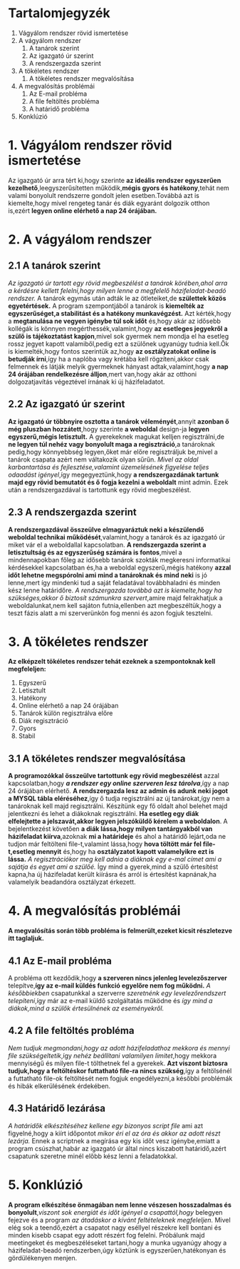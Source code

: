
# Tartalomjegyzék #

1. Vágyálom rendszer rövid ismertetése
2. A vágyálom rendszer
   1. A tanárok szerint
   2. Az igazgató úr szerint
   3. A rendszergazda szerint
3. A tökéletes rendszer
   1. A tökéletes rendszer megvalósítása
4. A megvalósítás problémái
   1. Az E-mail probléma
   2. A file feltöltés probléma
   3. A határidő probléma
5. Konklúzió

# 1. Vágyálom rendszer rövid ismertetése #

Az igazgató úr arra tért ki,hogy szerinte **az ideális rendszer egyszerűen kezelhető**,leegyszerűsítetten működik,**mégis gyors és hatékony**,tehát nem valami bonyolult rendszerre gondolt jelen esetben.Továbbá azt is kiemelte,hogy mivel rengeteg tanár és diák egyaránt dolgozik otthon is,ezért **legyen online elérhető a nap 24 órájában.**

# 2. A vágyálom rendszer #

## 2.1 A tanárok szerint ##

*Az igazgató úr tartott egy rövid megbeszélést a tanárok körében,ahol arra a kérdésre kellett felelni,hogy milyen lenne a megfelelő házifeladat-beadó rendszer.* A tanárok egymás után adták le az ötleteiket,de **születtek közös egyetértések.** A program szempontjából a tanárok is **kiemelték az egyszerűséget,a stabilitást és a hatékony munkavégzést.** Azt kérték,hogy a **megtanulása ne vegyen igénybe túl sok időt** és,hogy akár az idősebb kollégák is könnyen megérthessék,valamint,hogy **az esetleges jegyekről a szülő is tájékoztatást kapjon**,mivel sok gyermek nem mondja el ha esetleg rossz jegyet kapott valamiből,pedig ezt a szülőnek ugyanúgy tudnia kell.Ők is kiemelték,hogy fontos szerintük az,hogy **az osztályzatokat online is betudják írni**,így ha a naplóba vagy krétába kell rögzíteni,akkor csak felmennek és látják melyik gyermeknek hányast adtak,valamint,hogy **a nap 24 órájában rendelkezésre álljon**,mert van,hogy akár az otthoni dolgozatjavítás végeztével írnának ki új házifeladatot.

## 2.2 Az igazgató úr szerint ##

**Az igazgató úr többnyire osztotta a tanárok véleményét**,annyit **azonban ő még pluszban hozzátett**,hogy szerinte **a weboldal** design-ja **legyen egyszerű,mégis letisztult.** A gyerekeknek magukat kelljen regisztrálni,de **ne legyen túl nehéz vagy bonyolult maga a regisztráció**,a tanároknak pedig,hogy könnyebbség legyen,őket már előre regisztráljuk be,mivel a tanárok csapata azért nem váltakozik olyan sűrűn. *Mivel az oldal karbantartása és fejlesztése,valamint üzemelésének figyelése teljes odaadást igényel*,így megegyeztünk,hogy **a rendszergazdának tartunk majd egy rövid bemutatót és ő fogja kezelni a weboldalt** mint admin. Ezek után a rendszergazdával is tartottunk egy rövid megbeszélést.

## 2.3 A rendszergazda szerint ##

**A rendszergazdával összeülve elmagyaráztuk neki a készülendő weboldal technikai működését**,valamint,hogy a tanárok és az igazgató úr miket vár el a weboldallal kapcsolatban. **A rendszergazda szerint a letisztultság és az egyszerűség számára is fontos**,mivel a mindennapokban főleg az idősebb tanárok szokták megkeresni informatikai kérdésekkel kapcsolatban és,ha a weboldal egyszerű,mégis hatékony **azzal időt lehetne megspórolni ami mind a tanároknak és mind neki** is jó lenne,mert így mindenki tud a saját feladatával továbbhaladni és minden kész lenne határidőre. *A rendszergazda továbbá azt is kiemelte,hogy ha szükséges,akkor ő biztosít számunkra szervert*,amire majd felrakhatjuk a weboldalunkat,nem kell sajáton futnia,ellenben azt megbeszéltük,hogy a teszt fázis alatt a mi szerverünkön fog menni és azon fogjuk tesztelni.

# 3. A tökéletes rendszer #

**Az elképzelt tökéletes rendszer tehát ezeknek a szempontoknak kell megfeleljen:**

1. Egyszerű
2. Letisztult
3. Hatékony
4. Online elérhető a nap 24 órájában
5. Tanárok külön regisztrálva előre
6. Diák regisztráció
7. Gyors
8. Stabil

## 3.1 A tökéletes rendszer megvalósítása ##

**A programozókkal összeülve tartottunk egy rövid megbeszélést** azzal kapcsolatban,hogy ***a rendszer egy online szerveren lesz tárolva***,így a nap 24 órájában elérhető. **A rendszergazda lesz az admin és adunk neki jogot a MYSQL tábla eléréséhez**,így ő tudja regisztrálni az új tanárokat,így nem a tanároknak kell majd regisztrálni. Készítünk egy fő oldalt ahol belehet majd jelentkezni és lehet a diákoknak regisztrálni. **Ha esetleg egy diák elfelejtette a jelszavát,akkor legyen jelszóküldő kérelem a weboldalon**. A bejelentkezést követően **a diák lássa,hogy milyen tantárgyakból van házifeladat kiírva**,azoknak **mi a határideje** és ahol a határidő lejárt,oda ne tudjon már feltölteni file-t,valamint lássa,hogy **hova töltött már fel file-t,esetleg mennyit** és,hogy ha **osztályzatot kapott valamelyikre ezt is lássa.** *A regisztrációkor meg kell adnia a diáknak egy e-mal címet ami a sajátja és egyet ami a szülőé.* Így mind a gyerek,mind a szülő értesítést kapna,ha új házifeladat került kiírásra és arról is értesítést kapnának,ha valamelyik beadandóra osztályzat érkezett.

# 4. A megvalósítás problémái #

**A megvalósítás során több probléma is felmerült,ezeket kicsit részletezve itt taglaljuk.**

## 4.1 Az E-mail probléma ##

A probléma ott kezdődik,hogy **a szerveren nincs jelenleg levelezőszerver** telepítve,**így az e-mail küldés funkció egyelőre nem fog működni.** *A későbbiekben* csapatunkkal a szerverre *szeretnénk egy levelezőrendszert telepíteni*,így már az e-mail küldő szolgáltatás működne és *így mind a diákok,mind a szülők értesülnének az eseményekről.*

## 4.2 A file feltöltés probléma ##

*Nem tudjuk megmondani,hogy az adott házifeladathoz mekkora és mennyi file szükségeltetik*,így *nehéz beállítani valamilyen limitet*,hogy mekkora mennyiségű és milyen file-t tölthetnek fel a gyerekek. **Azt viszont biztosra tudjuk,hogy a feltöltéskor futtatható file-ra nincs szükség**,így a feltölsénél a futtatható file-ok feltöltését nem fogjuk engedélyezni,a későbbi problémák és hibák elkerülésének érdekében.

## 4.3 Határidő lezárása ##

*A határidők elkészítéséhez kellene egy bizonyos script file* ami azt figyelné,hogy a kiírt időpontot *mikor éri el az óra és akkor az adott részt lezárja.* Ennek a scriptnek a megírása egy kis időt vesz igénybe,emiatt a program csúszhat,habár az igazgató úr által nincs kiszabott határidő,azért csapatunk szeretne minél előbb kész lenni a feladatokkal.

# 5. Konklúzió #

**A program elkészítése önmagában nem lenne vészesen hosszadalmas és bonyolult**,*viszont sok energiát és időt igényel a csapattól,hogy* belegyen fejezve és a program *az átadáskor a kívánt feltételeknek megfeleljen.* Mivel elég sok a teendő,ezért a csapatot nagy eséllyel részekre kell bontani és minden kisebb csapat egy adott részért fog felelni. Próbálunk majd meetingeket és megbeszéléseket tartani,hogy a munka ugyanúgy ahogy a házifeladat-beadó rendszerben,úgy köztünk is egyszerűen,hatékonyan és gördülékenyen menjen.

